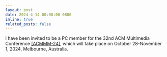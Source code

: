 ```yaml
---
layout: post
date: 2024-4-14 00:00:00-0800
inline: true
related_posts: false
---
```


I have been invited to be a PC member for the 32nd ACM Multimedia Conference [[ACMMM-24]](https://2024.acmmm.org/), which will take place on October 28-November 1, 2024, Melbourne, Australia.
